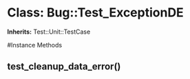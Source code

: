 # Class: Bug::Test_ExceptionDE
**Inherits:** Test::Unit::TestCase
    




#Instance Methods
## test_cleanup_data_error() [](#method-i-test_cleanup_data_error)

